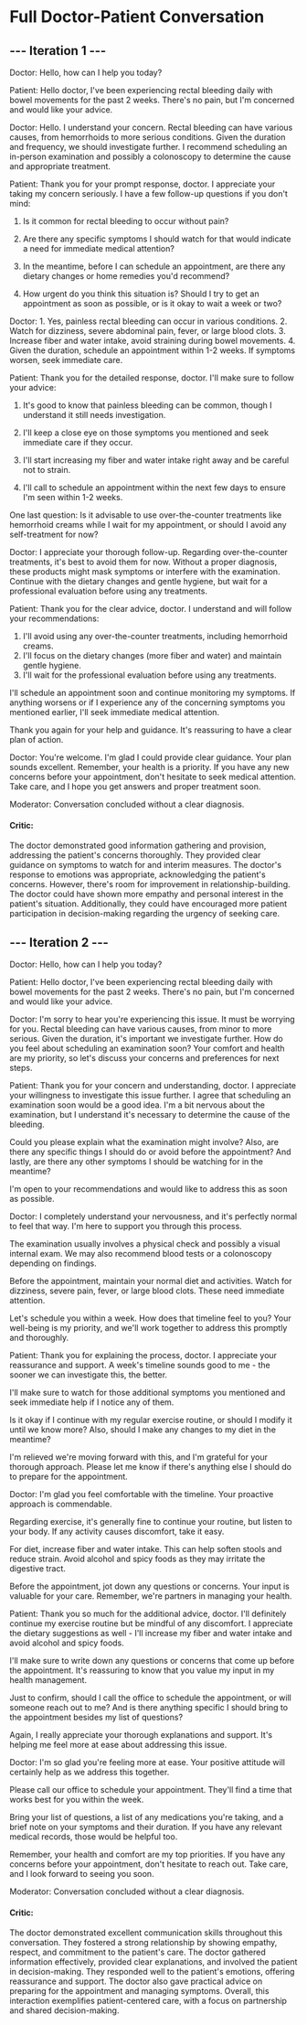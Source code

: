 # Full Doctor-Patient Conversation


 ## --- Iteration 1 ---

Doctor: Hello, how can I help you today? 

Patient: Hello doctor, I've been experiencing rectal bleeding daily with bowel movements for the past 2 weeks. There's no pain, but I'm concerned and would like your advice.

Doctor: Hello. I understand your concern. Rectal bleeding can have various causes, from hemorrhoids to more serious conditions. Given the duration and frequency, we should investigate further. I recommend scheduling an in-person examination and possibly a colonoscopy to determine the cause and appropriate treatment.

Patient: Thank you for your prompt response, doctor. I appreciate your taking my concern seriously. I have a few follow-up questions if you don't mind:

1. Is it common for rectal bleeding to occur without pain?

2. Are there any specific symptoms I should watch for that would indicate a need for immediate medical attention?

3. In the meantime, before I can schedule an appointment, are there any dietary changes or home remedies you'd recommend?

4. How urgent do you think this situation is? Should I try to get an appointment as soon as possible, or is it okay to wait a week or two?

Doctor: 1. Yes, painless rectal bleeding can occur in various conditions.
2. Watch for dizziness, severe abdominal pain, fever, or large blood clots.
3. Increase fiber and water intake, avoid straining during bowel movements.
4. Given the duration, schedule an appointment within 1-2 weeks. If symptoms worsen, seek immediate care.

Patient: Thank you for the detailed response, doctor. I'll make sure to follow your advice:

1. It's good to know that painless bleeding can be common, though I understand it still needs investigation.

2. I'll keep a close eye on those symptoms you mentioned and seek immediate care if they occur.

3. I'll start increasing my fiber and water intake right away and be careful not to strain.

4. I'll call to schedule an appointment within the next few days to ensure I'm seen within 1-2 weeks.

One last question: Is it advisable to use over-the-counter treatments like hemorrhoid creams while I wait for my appointment, or should I avoid any self-treatment for now?

Doctor: I appreciate your thorough follow-up. Regarding over-the-counter treatments, it's best to avoid them for now. Without a proper diagnosis, these products might mask symptoms or interfere with the examination. Continue with the dietary changes and gentle hygiene, but wait for a professional evaluation before using any treatments.

Patient: Thank you for the clear advice, doctor. I understand and will follow your recommendations:

1. I'll avoid using any over-the-counter treatments, including hemorrhoid creams.
2. I'll focus on the dietary changes (more fiber and water) and maintain gentle hygiene.
3. I'll wait for the professional evaluation before using any treatments.

I'll schedule an appointment soon and continue monitoring my symptoms. If anything worsens or if I experience any of the concerning symptoms you mentioned earlier, I'll seek immediate medical attention.

Thank you again for your help and guidance. It's reassuring to have a clear plan of action.

Doctor: You're welcome. I'm glad I could provide clear guidance. Your plan sounds excellent. Remember, your health is a priority. If you have any new concerns before your appointment, don't hesitate to seek medical attention. Take care, and I hope you get answers and proper treatment soon.

Moderator: Conversation concluded without a clear diagnosis.
 #### Critic:
 The doctor demonstrated good information gathering and provision, addressing the patient's concerns thoroughly. They provided clear guidance on symptoms to watch for and interim measures. The doctor's response to emotions was appropriate, acknowledging the patient's concerns. However, there's room for improvement in relationship-building. The doctor could have shown more empathy and personal interest in the patient's situation. Additionally, they could have encouraged more patient participation in decision-making regarding the urgency of seeking care.


 ## --- Iteration 2 ---

Doctor: Hello, how can I help you today? 

Patient: Hello doctor, I've been experiencing rectal bleeding daily with bowel movements for the past 2 weeks. There's no pain, but I'm concerned and would like your advice.

Doctor: I'm sorry to hear you're experiencing this issue. It must be worrying for you. Rectal bleeding can have various causes, from minor to more serious. Given the duration, it's important we investigate further. How do you feel about scheduling an examination soon? Your comfort and health are my priority, so let's discuss your concerns and preferences for next steps.

Patient: Thank you for your concern and understanding, doctor. I appreciate your willingness to investigate this issue further. I agree that scheduling an examination soon would be a good idea. I'm a bit nervous about the examination, but I understand it's necessary to determine the cause of the bleeding.

Could you please explain what the examination might involve? Also, are there any specific things I should do or avoid before the appointment? And lastly, are there any other symptoms I should be watching for in the meantime?

I'm open to your recommendations and would like to address this as soon as possible.

Doctor: I completely understand your nervousness, and it's perfectly normal to feel that way. I'm here to support you through this process. 

The examination usually involves a physical check and possibly a visual internal exam. We may also recommend blood tests or a colonoscopy depending on findings.

Before the appointment, maintain your normal diet and activities. Watch for dizziness, severe pain, fever, or large blood clots. These need immediate attention.

Let's schedule you within a week. How does that timeline feel to you? Your well-being is my priority, and we'll work together to address this promptly and thoroughly.

Patient: Thank you for explaining the process, doctor. I appreciate your reassurance and support. A week's timeline sounds good to me - the sooner we can investigate this, the better.

I'll make sure to watch for those additional symptoms you mentioned and seek immediate help if I notice any of them. 

Is it okay if I continue with my regular exercise routine, or should I modify it until we know more? Also, should I make any changes to my diet in the meantime?

I'm relieved we're moving forward with this, and I'm grateful for your thorough approach. Please let me know if there's anything else I should do to prepare for the appointment.

Doctor: I'm glad you feel comfortable with the timeline. Your proactive approach is commendable.

Regarding exercise, it's generally fine to continue your routine, but listen to your body. If any activity causes discomfort, take it easy.

For diet, increase fiber and water intake. This can help soften stools and reduce strain. Avoid alcohol and spicy foods as they may irritate the digestive tract.

Before the appointment, jot down any questions or concerns. Your input is valuable for your care. Remember, we're partners in managing your health.

Patient: Thank you so much for the additional advice, doctor. I'll definitely continue my exercise routine but be mindful of any discomfort. I appreciate the dietary suggestions as well - I'll increase my fiber and water intake and avoid alcohol and spicy foods.

I'll make sure to write down any questions or concerns that come up before the appointment. It's reassuring to know that you value my input in my health management.

Just to confirm, should I call the office to schedule the appointment, or will someone reach out to me? And is there anything specific I should bring to the appointment besides my list of questions?

Again, I really appreciate your thorough explanations and support. It's helping me feel more at ease about addressing this issue.

Doctor: I'm so glad you're feeling more at ease. Your positive attitude will certainly help as we address this together.

Please call our office to schedule your appointment. They'll find a time that works best for you within the week.

Bring your list of questions, a list of any medications you're taking, and a brief note on your symptoms and their duration. If you have any relevant medical records, those would be helpful too.

Remember, your health and comfort are my top priorities. If you have any concerns before your appointment, don't hesitate to reach out. Take care, and I look forward to seeing you soon.

Moderator: Conversation concluded without a clear diagnosis.
 #### Critic:
 The doctor demonstrated excellent communication skills throughout this conversation. They fostered a strong relationship by showing empathy, respect, and commitment to the patient's care. The doctor gathered information effectively, provided clear explanations, and involved the patient in decision-making. They responded well to the patient's emotions, offering reassurance and support. The doctor also gave practical advice on preparing for the appointment and managing symptoms. Overall, this interaction exemplifies patient-centered care, with a focus on partnership and shared decision-making.

